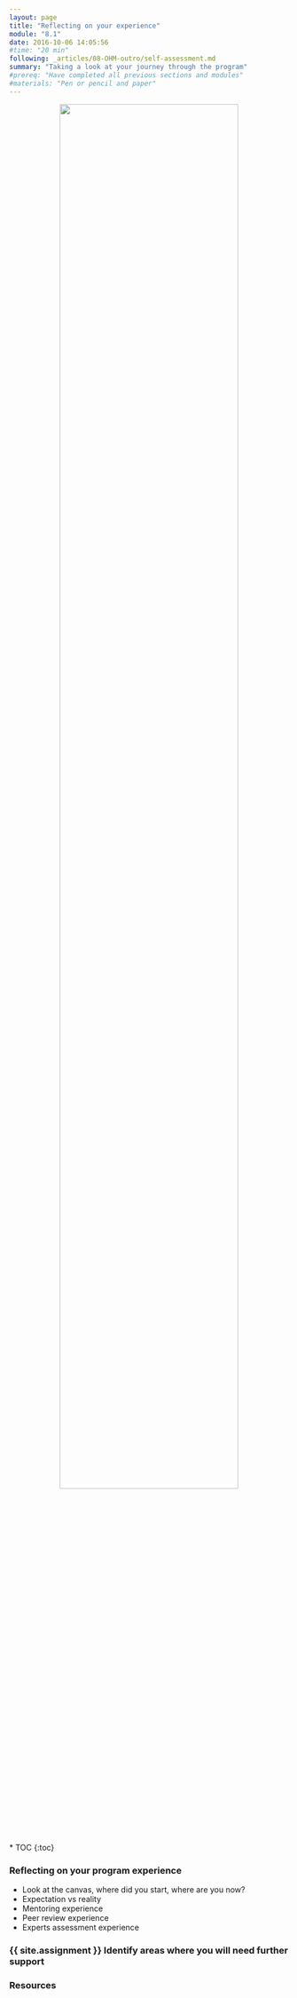 ```yaml
---
layout: page
title: "Reflecting on your experience"
module: "8.1"
date: 2016-10-06 14:05:56
#time: "20 min"
following: _articles/08-OHM-outro/self-assessment.md
summary: "Taking a look at your journey through the program"
#prereq: "Have completed all previous sections and modules"
#materials: "Pen or pencil and paper"
---
```

<p align="center">
<img src="https://raw.githubusercontent.com/ohwmakers/OHM-curriculum/gh-pages/img/work_in_progress_banner.svg" width="80%"/>
</p>
* TOC
{:toc}


### Reflecting on your program experience
  - Look at the canvas, where did you start, where are you now?
  - Expectation vs reality
  - Mentoring experience
  - Peer review experience
  - Experts assessment experience

### {{ site.assignment }} Identify areas where you will need further support

### Resources
